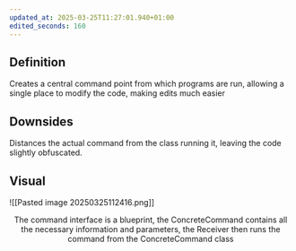 ```yaml
---
updated_at: 2025-03-25T11:27:01.940+01:00
edited_seconds: 160
---
```

## Definition
Creates a central command point from which programs are run, allowing a single place to modify the code, making edits much easier
## Downsides
Distances the actual command from the class running it, leaving the code slightly obfuscated. 
## Visual
![[Pasted image 20250325112416.png]]
<center> The command interface is a blueprint, the ConcreteCommand contains all the necessary information and parameters, the Receiver then runs the command from the ConcreteCommand class</center>
